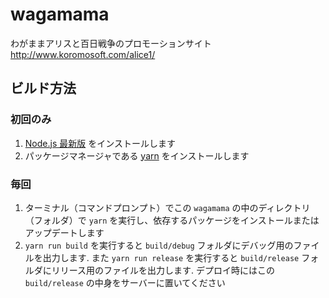 # wagamama
わがままアリスと百日戦争のプロモーションサイト  
http://www.koromosoft.com/alice1/

## ビルド方法

### 初回のみ
1. [Node.js 最新版](https://nodejs.org/ja/) をインストールします
1. パッケージマネージャである [yarn](https://yarnpkg.com/en/docs/install) をインストールします

### 毎回
1. ターミナル（コマンドプロンプト）でこの `wagamama` の中のディレクトリ（フォルダ）で `yarn` を実行し、依存するパッケージをインストールまたはアップデートします
1. `yarn run build` を実行すると `build/debug` フォルダにデバッグ用のファイルを出力します. また `yarn run release` を実行すると `build/release` フォルダにリリース用のファイルを出力します. デプロイ時にはこの `build/release` の中身をサーバーに置いてください